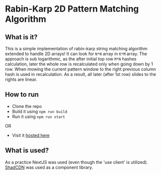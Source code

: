 # Rabin-Karp 2D Pattern Matching Algorithm

## What is it?

This is a simple implementation of rabin-karp string matching algorithm extended to handle 2D arrays! It can look for `N*N` array in `K*M` array. The approach is sub logarithmic, as the after initial top row `M*N` hashes calculation, later the whole row is recalculated only when going down by 1 row. When mowing the current pattern window to the right previous column hash is used in recalculation. As a result, all later (after 1st row) slides to the rights are linear.

## How to run

- Clone the repo
- Build it using `npm run build`
- Run it using `npm run start`

OR

- Visit it [hosted here](https://rabin-karp.encape.me)

## What is used?

As a practice NextJS was used (even though the 'use client' is utilized). [ShadCDN](https://ui.shadcn.com/) was used as a component library.
